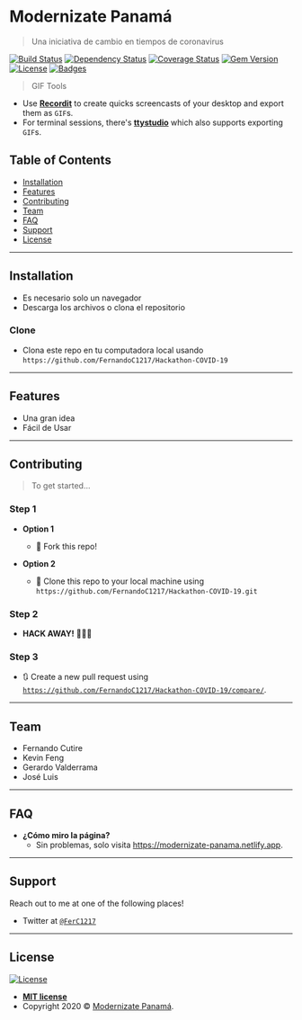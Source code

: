 # Modernizate Panamá

> Una iniciativa de cambio en tiempos de coronavirus


[![Build Status](http://img.shields.io/travis/badges/badgerbadgerbadger.svg?style=flat-square)](https://travis-ci.org/badges/badgerbadgerbadger) [![Dependency Status](http://img.shields.io/gemnasium/badges/badgerbadgerbadger.svg?style=flat-square)](https://gemnasium.com/badges/badgerbadgerbadger) [![Coverage Status](http://img.shields.io/coveralls/badges/badgerbadgerbadger.svg?style=flat-square)](https://coveralls.io/r/badges/badgerbadgerbadger)  [![Gem Version](http://img.shields.io/gem/v/badgerbadgerbadger.svg?style=flat-square)](https://rubygems.org/gems/badgerbadgerbadger) [![License](http://img.shields.io/:license-mit-blue.svg?style=flat-square)](http://badges.mit-license.org) [![Badges](http://img.shields.io/:badges-9/9-ff6799.svg?style=flat-square)](https://github.com/badges/badgerbadgerbadger)


> GIF Tools

- Use <a href="http://recordit.co/" target="_blank">**Recordit**</a> to create quicks screencasts of your desktop and export them as `GIF`s.
- For terminal sessions, there's <a href="https://github.com/chjj/ttystudio" target="_blank">**ttystudio**</a> which also supports exporting `GIF`s.

## Table of Contents 

- [Installation](#installation)
- [Features](#features)
- [Contributing](#contributing)
- [Team](#team)
- [FAQ](#faq)
- [Support](#support)
- [License](#license)


---

## Installation

- Es necesario solo un navegador
- Descarga los archivos o clona el repositorio

### Clone

- Clona este repo en tu computadora local usando `https://github.com/FernandoC1217/Hackathon-COVID-19`

---

## Features
- Una gran idea
- Fácil de Usar


---

## Contributing

> To get started...

### Step 1

- **Option 1**
    - 🍴 Fork this repo!

- **Option 2**
    - 👯 Clone this repo to your local machine using `https://github.com/FernandoC1217/Hackathon-COVID-19.git`

### Step 2

- **HACK AWAY!** 🔨🔨🔨

### Step 3

- 🔃 Create a new pull request using <a href="https://github.com/FernandoC1217/Hackathon-COVID-19/compare/" target="_blank">`https://github.com/FernandoC1217/Hackathon-COVID-19/compare/`</a>.

---

## Team

- Fernando Cutire 
- Kevin Feng 
- Gerardo Valderrama 
- José Luis


---

## FAQ

- **¿Cómo miro la página?**
    - Sin problemas, solo visita https://modernizate-panama.netlify.app.

---

## Support

Reach out to me at one of the following places!

- Twitter at <a href="https://twitter.com/FerC1217" target="_blank">`@FerC1217`</a>

---

## License

[![License](http://img.shields.io/:license-mit-blue.svg?style=flat-square)](http://badges.mit-license.org)

- **[MIT license](http://opensource.org/licenses/mit-license.php)**
- Copyright 2020 © <a href="https://modernizate-panama.netlify.app" target="_blank">Modernizate Panamá</a>.
